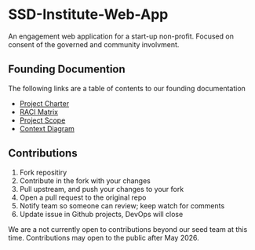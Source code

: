 # SSD-Institute-Web-App
An engagement web application for a start-up non-profit. Focused on consent of the governed and community involvment.

## Founding Documention

The following links are a table of contents to our founding documentation 

* [Project Charter](docs/Founding/ProjectCharter.md)
* [RACI Matrix](docs/Founding/RACIMatrix.md)
* [Project Scope](docs/Founding/ProjectScope.md)
* [Context Diagram](docs/Founding/ContextDiagram.md)

## Contributions 

1. Fork repositiry 
2. Contribute in the fork with your changes 
3. Pull upstream, and push your changes to your fork
4. Open a pull request to the original repo
5. Notify team so someone can review; keep watch for comments
6. Update issue in Github projects, DevOps will close

We are a not currently open to contributions beyond our seed team at this time. Contributions may open to the public after May 2026.
